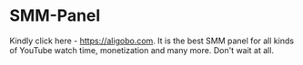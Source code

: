 # SMM-Panel
Kindly click here - https://aligobo.com. It is the best SMM panel for all kinds of YouTube watch time, monetization and many more. Don't wait at all.
